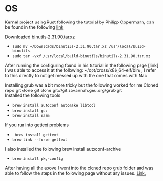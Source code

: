 # OS

Kernel project using Rust following the tutorial by Philipp Oppermann, can be found in the following [link](https://os.phil-opp.com/multiboot-kernel/)

Downloaded
binutils-2.31.90.tar.xz

* `sudo mv ~/Downloads/binutils-2.31.90.tar.xz /usr/local/build-binutils`
* `sudo tar -vxf /usr/local/build-binutils/binutils-2.31.90.tar.xz`

After running the configuring found in his tutorial in the following page [link] I was able to access it at the following:
~/opt/cross/x86_64-elf/bin/ , I refer to this directly to not get messed up with the one that comes with Mac

Installing grub was a bit more tricky but the following worked for me
Cloned repo git clone git clone git://git.savannah.gnu.org/grub.git  
Installed the following tools

* `brew install autoconf automake libtool`
* `brew install gcc`
* `brew install nasm`

If you run into gettext problems
* ` brew install gettext`
* `brew link --force gettext`

I also installed the following brew install autoconf-archive
* `brew install pkg-config`


After having all the above I went into the cloned repo grub folder and was able to follow the steps in the following page without any issues. [Link.](https://wiki.osdev.org/GRUB_2#Installing_GRUB_2_on_OS_X)
